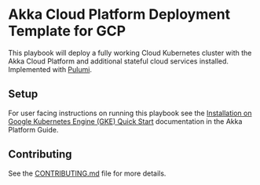 # Akka Cloud Platform Deployment Template for GCP

This playbook will deploy a fully working Cloud Kubernetes cluster with the Akka Cloud Platform and additional stateful cloud services installed.
Implemented with [Pulumi](https://www.pulumi.com/).

## Setup

For user facing instructions on running this playbook see the [Installation on Google Kubernetes Engine (GKE) Quick Start](https://developer.lightbend.com/docs/akka-platform-guide/deployment/gcp-install-quickstart.html) documentation in the Akka Platform Guide.

## Contributing

See the [CONTRIBUTING.md](../CONTRIBUTING.md) file for more details.
